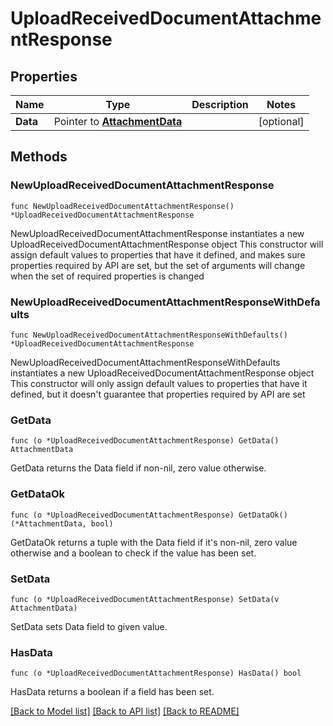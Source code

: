 # UploadReceivedDocumentAttachmentResponse

## Properties

Name | Type | Description | Notes
------------ | ------------- | ------------- | -------------
**Data** | Pointer to [**AttachmentData**](AttachmentData.md) |  | [optional] 

## Methods

### NewUploadReceivedDocumentAttachmentResponse

`func NewUploadReceivedDocumentAttachmentResponse() *UploadReceivedDocumentAttachmentResponse`

NewUploadReceivedDocumentAttachmentResponse instantiates a new UploadReceivedDocumentAttachmentResponse object
This constructor will assign default values to properties that have it defined,
and makes sure properties required by API are set, but the set of arguments
will change when the set of required properties is changed

### NewUploadReceivedDocumentAttachmentResponseWithDefaults

`func NewUploadReceivedDocumentAttachmentResponseWithDefaults() *UploadReceivedDocumentAttachmentResponse`

NewUploadReceivedDocumentAttachmentResponseWithDefaults instantiates a new UploadReceivedDocumentAttachmentResponse object
This constructor will only assign default values to properties that have it defined,
but it doesn't guarantee that properties required by API are set

### GetData

`func (o *UploadReceivedDocumentAttachmentResponse) GetData() AttachmentData`

GetData returns the Data field if non-nil, zero value otherwise.

### GetDataOk

`func (o *UploadReceivedDocumentAttachmentResponse) GetDataOk() (*AttachmentData, bool)`

GetDataOk returns a tuple with the Data field if it's non-nil, zero value otherwise
and a boolean to check if the value has been set.

### SetData

`func (o *UploadReceivedDocumentAttachmentResponse) SetData(v AttachmentData)`

SetData sets Data field to given value.

### HasData

`func (o *UploadReceivedDocumentAttachmentResponse) HasData() bool`

HasData returns a boolean if a field has been set.


[[Back to Model list]](../README.md#documentation-for-models) [[Back to API list]](../README.md#documentation-for-api-endpoints) [[Back to README]](../README.md)


